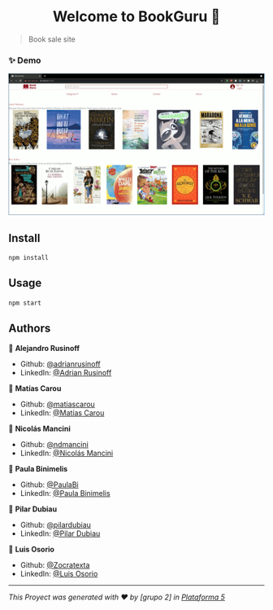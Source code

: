 <h1 align="center">Welcome to BookGuru 👋</h1>
<p>
</p>

> Book sale site

### ✨ Demo

<img alt="demo" src="https://raw.githubusercontent.com/Zocratexta/e-commerce/master/public/demo.gif" />

## Install

```sh
npm install
```

## Usage

```sh
npm start
```

## Authors

👤 **Alejandro Rusinoff**

* Github: [@adrianrusinoff](https://github.com/adrianrusinoff)
* LinkedIn: [@Adrian Rusinoff](https://linkedin.com/in/alejandro-rusinoff-64114032)

👤 **Matías Carou**

* Github: [@matiascarou](https://github.com/matiascarou)
* LinkedIn: [@Matías Carou](https://www.linkedin.com/in/matiascarou)

👤 **Nicolás Mancini**

* Github: [@ndmancini](https://github.com/ndmancini)
* LinkedIn: [@Nicolás Mancini](https://linkedin.com/in/nicolás-mancini-33271627)

👤 **Paula Binimelis**

* Github: [@PaulaBi](https://github.com/PaulaBi)
* LinkedIn: [@Paula Binimelis](https://linkedin.com/in/paula-binimelis)

👤 **Pilar Dubiau**

* Github: [@pilardubiau](https://github.com/pilardubiau)
* LinkedIn: [@Pilar Dubiau](https://linkedin.com/in/pilar-dubiau-618769102)

👤 **Luis Osorio**

* Github: [@Zocratexta](https://github.com/Zocratexta)
* LinkedIn: [@Luis Osorio](https://linkedin.com/in/luisosorio-dev)

***
_This Proyect was generated with ❤️ by [grupo 2] in [Plataforma 5](https://plataforma5.la/ar/online)_
